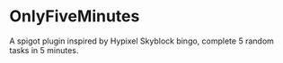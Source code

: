 # OnlyFiveMinutes
A spigot plugin inspired by Hypixel Skyblock bingo, complete 5 random tasks in 5 minutes.
